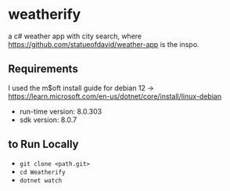 # weatherify
a c# weather app with city search, where https://github.com/statueofdavid/weather-app is the inspo.

## Requirements
I used the m$oft install guide for debian 12 -> https://learn.microsoft.com/en-us/dotnet/core/install/linux-debian
+ run-time version: 8.0.303
+ sdk version: 8.0.7

## to Run Locally
+ ```git clone <path.git>```
+ ```cd Weatherify```
+ ```dotnet watch```
